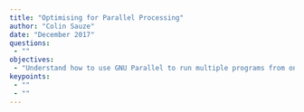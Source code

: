 ```yaml
---
title: "Optimising for Parallel Processing"
author: "Colin Sauze"
date: "December 2017"
questions: 
 - ""
objectives: 
 - "Understand how to use GNU Parallel to run multiple programs from one job"
keypoints:
 - ""
 - ""
---
```

